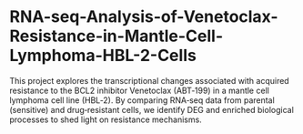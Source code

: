 # RNA-seq-Analysis-of-Venetoclax-Resistance-in-Mantle-Cell-Lymphoma-HBL-2-Cells
This project explores the transcriptional changes associated with acquired resistance to the BCL2 inhibitor Venetoclax (ABT‑199) in a mantle cell lymphoma cell line (HBL‑2). By comparing RNA‑seq data from parental (sensitive) and drug‑resistant cells, we identify DEG and enriched biological processes to shed light on resistance mechanisms.
